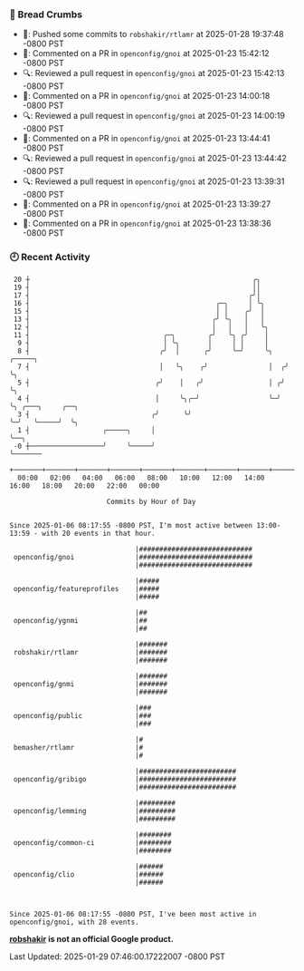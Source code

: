 ### 🍞 Bread Crumbs

 * 🚢: Pushed some commits to `robshakir/rtlamr` at 2025-01-28 19:37:48 -0800 PST
 * 💬: Commented on a PR in  `openconfig/gnoi` at 2025-01-23 15:42:12 -0800 PST
 * 🔍: Reviewed a pull request in  `openconfig/gnoi` at 2025-01-23 15:42:13 -0800 PST
 * 💬: Commented on a PR in  `openconfig/gnoi` at 2025-01-23 14:00:18 -0800 PST
 * 🔍: Reviewed a pull request in  `openconfig/gnoi` at 2025-01-23 14:00:19 -0800 PST
 * 💬: Commented on a PR in  `openconfig/gnoi` at 2025-01-23 13:44:41 -0800 PST
 * 🔍: Reviewed a pull request in  `openconfig/gnoi` at 2025-01-23 13:44:42 -0800 PST
 * 🔍: Reviewed a pull request in  `openconfig/gnoi` at 2025-01-23 13:39:31 -0800 PST
 * 💬: Commented on a PR in  `openconfig/gnoi` at 2025-01-23 13:39:27 -0800 PST
 * 💬: Commented on a PR in  `openconfig/gnoi` at 2025-01-23 13:38:36 -0800 PST

### 🕘 Recent Activity
```
 20 ┼                                                       ╭╮
 19 ┤                                                       ││
 17 ┤                                                      ╭╯│
 16 ┤                                              ╭─╮     │ ╰╮
 15 ┤                                              │ │    ╭╯  │
 13 ┤                                             ╭╯ ╰╮   │   │
 12 ┤                                             │   │   │   ╰╮
 11 ┤                                 ╭─╮        ╭╯   ╰╮ ╭╯    │
  9 ┤                                 │ ╰╮       │     │ │     │
  8 ┤                                ╭╯  │      ╭╯     ╰─╯     ╰╮   ╭─────╮
  7 ┤                                │   ╰╮    ╭╯               │  ╭╯     ╰╮
  5 ┤                               ╭╯    │   ╭╯                │ ╭╯       ╰╮
  4 ┤                               │     ╰╮╭─╯                 ╰─╯         ╰╮ ╭───╮     ╭──╮
  3 ┤                              ╭╯      ╰╯                                ╰─╯   ╰─────╯  ╰╮
  1 ┤                  ╭─────╮     │                                                         ╰──╮
 -0 ┼──────────────────╯     ╰─────╯                                                            ╰───────
    +───────+───────+───────+───────+───────+───────+───────+───────+───────+───────+───────+───────+────
  00:00   02:00   04:00   06:00   08:00   10:00   12:00   14:00   16:00   18:00   20:00   22:00   00:00   

						Commits by Hour of Day


Since 2025-01-06 08:17:55 -0800 PST, I'm most active between 13:00-13:59 - with 20 events in that hour.

```



```
                               |############################
 openconfig/gnoi               |############################
                               |############################

                               |#####
 openconfig/featureprofiles    |#####
                               |#####

                               |##
 openconfig/ygnmi              |##
                               |##

                               |#######
 robshakir/rtlamr              |#######
                               |#######

                               |#######
 openconfig/gnmi               |#######
                               |#######

                               |###
 openconfig/public             |###
                               |###

                               |#
 bemasher/rtlamr               |#
                               |#

                               |########################
 openconfig/gribigo            |########################
                               |########################

                               |#########
 openconfig/lemming            |#########
                               |#########

                               |########
 openconfig/common-ci          |########
                               |########

                               |######
 openconfig/clio               |######
                               |######



Since 2025-01-06 08:17:55 -0800 PST, I've been most active in openconfig/gnoi, with 28 events.

```
**[robshakir](mailto:robjs@google.com) is not an official Google product.**  


Last Updated: 2025-01-29 07:46:00.17222007 -0800 PST

